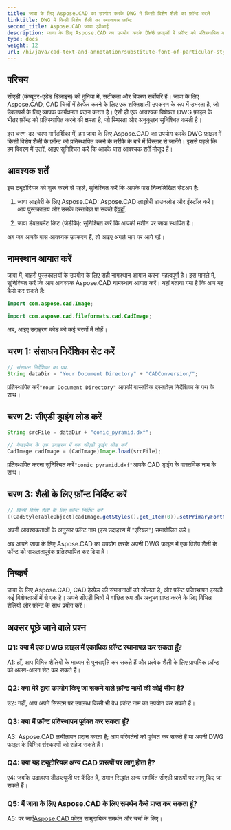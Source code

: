 ```yaml
---
title: जावा के लिए Aspose.CAD का उपयोग करके DWG में किसी विशेष शैली का फ़ॉन्ट बदलें
linktitle: DWG में किसी विशेष शैली का स्थानापन्न फ़ॉन्ट
second_title: Aspose.CAD जावा एपीआई
description: जावा के लिए Aspose.CAD का उपयोग करके DWG फ़ाइलों में फ़ॉन्ट को प्रतिस्थापित करना सीखें। सटीकता के साथ शैलियों को अनुकूलित करने के लिए चरण-दर-चरण मार्गदर्शिका।
type: docs
weight: 12
url: /hi/java/cad-text-and-annotation/substitute-font-of-particular-style-in-dwg/
---
```

## परिचय

सीएडी (कंप्यूटर-एडेड डिज़ाइन) की दुनिया में, सटीकता और विवरण सर्वोपरि हैं। जावा के लिए Aspose.CAD, CAD चित्रों में हेरफेर करने के लिए एक शक्तिशाली उपकरण के रूप में उभरता है, जो डेवलपर्स के लिए व्यापक कार्यक्षमता प्रदान करता है। ऐसी ही एक आवश्यक विशेषता DWG फ़ाइल के भीतर फ़ॉन्ट को प्रतिस्थापित करने की क्षमता है, जो स्थिरता और अनुकूलन सुनिश्चित करती है।

इस चरण-दर-चरण मार्गदर्शिका में, हम जावा के लिए Aspose.CAD का उपयोग करके DWG फ़ाइल में किसी विशेष शैली के फ़ॉन्ट को प्रतिस्थापित करने के तरीके के बारे में विस्तार से जानेंगे। इससे पहले कि हम विवरण में उतरें, आइए सुनिश्चित करें कि आपके पास आवश्यक शर्तें मौजूद हैं।

## आवश्यक शर्तें

इस ट्यूटोरियल को शुरू करने से पहले, सुनिश्चित करें कि आपके पास निम्नलिखित सेटअप है:

1.  जावा लाइब्रेरी के लिए Aspose.CAD: Aspose.CAD लाइब्रेरी डाउनलोड और इंस्टॉल करें। आप पुस्तकालय और उसके दस्तावेज़ पा सकते हैं[यहाँ](https://releases.aspose.com/cad/java/).

2. जावा डेवलपमेंट किट (जेडीके): सुनिश्चित करें कि आपकी मशीन पर जावा स्थापित है।

अब जब आपके पास आवश्यक उपकरण हैं, तो आइए अगले भाग पर आगे बढ़ें।

## नामस्थान आयात करें

जावा में, बाहरी पुस्तकालयों के उपयोग के लिए सही नामस्थान आयात करना महत्वपूर्ण है। इस मामले में, सुनिश्चित करें कि आप आवश्यक Aspose.CAD नामस्थान आयात करें। यहां बताया गया है कि आप यह कैसे कर सकते हैं:

```java
import com.aspose.cad.Image;

import com.aspose.cad.fileformats.cad.CadImage;

```

अब, आइए उदाहरण कोड को कई चरणों में तोड़ें।

## चरण 1: संसाधन निर्देशिका सेट करें

```java
// संसाधन निर्देशिका का पथ.
String dataDir = "Your Document Directory" + "CADConversion/";
```

 प्रतिस्थापित करें`"Your Document Directory"` आपकी वास्तविक दस्तावेज़ निर्देशिका के पथ के साथ।

## चरण 2: सीएडी ड्राइंग लोड करें

```java
String srcFile = dataDir + "conic_pyramid.dxf";

// कैडइमेज के एक उदाहरण में एक सीएडी ड्राइंग लोड करें
CadImage cadImage = (CadImage)Image.load(srcFile);
```

 प्रतिस्थापित करना सुनिश्चित करें`"conic_pyramid.dxf"`आपके CAD ड्राइंग के वास्तविक नाम के साथ।

## चरण 3: शैली के लिए फ़ॉन्ट निर्दिष्ट करें

```java
// किसी विशेष शैली के लिए फ़ॉन्ट निर्दिष्ट करें
((CadStyleTableObject)cadImage.getStyles().get_Item(0)).setPrimaryFontName("Arial");
```

अपनी आवश्यकताओं के अनुसार फ़ॉन्ट नाम (इस उदाहरण में "एरियल") समायोजित करें।

अब आपने जावा के लिए Aspose.CAD का उपयोग करके अपनी DWG फ़ाइल में एक विशेष शैली के फ़ॉन्ट को सफलतापूर्वक प्रतिस्थापित कर दिया है।

## निष्कर्ष

जावा के लिए Aspose.CAD, CAD हेरफेर की संभावनाओं को खोलता है, और फ़ॉन्ट प्रतिस्थापन इसकी कई विशेषताओं में से एक है। अपने सीएडी चित्रों में वांछित रूप और अनुभव प्राप्त करने के लिए विभिन्न शैलियों और फ़ॉन्ट के साथ प्रयोग करें।

## अक्सर पूछे जाने वाले प्रश्न

### Q1: क्या मैं एक DWG फ़ाइल में एकाधिक फ़ॉन्ट स्थानापन्न कर सकता हूँ?

A1: हाँ, आप विभिन्न शैलियों के माध्यम से पुनरावृति कर सकते हैं और प्रत्येक शैली के लिए प्राथमिक फ़ॉन्ट को अलग-अलग सेट कर सकते हैं।

### Q2: क्या मेरे द्वारा उपयोग किए जा सकने वाले फ़ॉन्ट नामों की कोई सीमा है?

उ2: नहीं, आप अपने सिस्टम पर उपलब्ध किसी भी वैध फ़ॉन्ट नाम का उपयोग कर सकते हैं।

### Q3: क्या मैं फ़ॉन्ट प्रतिस्थापन पूर्ववत कर सकता हूँ?

A3: Aspose.CAD लचीलापन प्रदान करता है; आप परिवर्तनों को पूर्ववत कर सकते हैं या अपनी DWG फ़ाइल के विभिन्न संस्करणों को सहेज सकते हैं।

### Q4: क्या यह ट्यूटोरियल अन्य CAD प्रारूपों पर लागू होता है?

ए4: जबकि उदाहरण डीडब्ल्यूजी पर केंद्रित है, समान सिद्धांत अन्य समर्थित सीएडी प्रारूपों पर लागू किए जा सकते हैं।

### Q5: मैं जावा के लिए Aspose.CAD के लिए समर्थन कैसे प्राप्त कर सकता हूं?

A5: पर जाएँ[Aspose.CAD फोरम](https://forum.aspose.com/c/cad/19) सामुदायिक समर्थन और चर्चा के लिए।